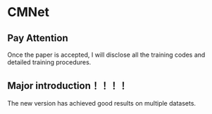 # CMNet


## Pay Attention
Once the paper is accepted, I will disclose all the training codes and detailed training procedures.

## Major introduction！！！！
The new version has achieved good results on multiple datasets.
